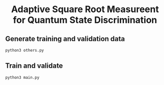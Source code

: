 <h1 align="center">Adaptive Square Root Measureent for Quantum State Discrimination</h1>

Generate training and validation data
-----------

    python3 others.py

Train and validate
-----------

    python3 main.py
